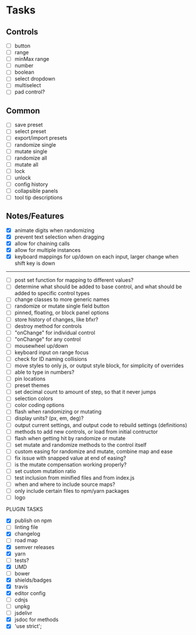 # Tasks

## Controls

- [ ] button
- [ ] range
- [ ] minMax range
- [ ] number
- [ ] boolean
- [ ] select dropdown
- [ ] multiselect
- [ ] pad control?

## Common

- [ ] save preset
- [ ] select preset
- [ ] export/import presets
- [ ] randomize single
- [ ] mutate single
- [ ] randomize all
- [ ] mutate all
- [ ] lock
- [ ] unlock
- [ ] config history
- [ ] collapsible panels
- [ ] tool tip descriptions

## Notes/Features

- [x] animate digits when randomizing
- [x] prevent text selection when dragging
- [x] allow for chaining calls
- [x] allow for multiple instances
- [x] keyboard mappings for up/down on each input, larger change when shift key is down

---

- [ ] post set function for mapping to different values?
- [ ] determine what should be added to base control, and what should be added to specific control types
- [ ] change classes to more generic names
- [ ] randomize or mutate single field button
- [ ] pinned, floating, or block panel options
- [ ] store history of changes, like bfxr?
- [ ] destroy method for controls
- [ ] "onChange" for individual control
- [ ] "onChange" for any control
- [ ] mousewheel up/down
- [ ] keyboard input on range focus
- [ ] check for ID naming collisions
- [ ] move styles to only js, or output style block, for simplicity of overrides
- [ ] able to type in numbers?
- [ ] pin locations
- [ ] preset themes
- [ ] set decimal count to amount of step, so that it never jumps
- [ ] selection colors
- [ ] color coding options
- [ ] flash when randomizing or mutating
- [ ] display units? (px, em, deg)?
- [ ] output current settings, and output code to rebuild settings (definitions)
- [ ] methods to add new controls, or load from initial contructor
- [ ] flash when getting hit by randomize or mutate
- [ ] set mutate and randomize methods to the control itself
- [ ] custom easing for randomize and mutate, combine map and ease
- [ ] fix issue with snapped value at end of easing?
- [ ] is the mutate compensation working properly?
- [ ] set custom mutation ratio
- [ ] test inclusion from minified files and from index.js
- [ ] when and where to include source maps?
- [ ] only include certain files to npm/yarn packages
- [ ] logo

PLUGIN TASKS
- [x] publish on npm
- [ ] linting file
- [x] changelog
- [ ] road map
- [x] semver releases
- [x] yarn
- [ ] tests?
- [x] UMD
- [ ] bower
- [x] shields/badges
- [x] travis
- [x] editor config
- [ ] cdnjs
- [ ] unpkg
- [ ] jsdelivr
- [x] jsdoc for methods
- [x] 'use strict';
